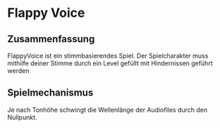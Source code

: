 **Flappy Voice**
=============

Zusammenfassung
--------------

FlappyVoice ist ein stimmbasierendes Spiel. Der Spielcharakter muss mithilfe deiner Stimme durch ein Level gefüllt mit Hindernissen geführt werden

Spielmechanismus
--------------

Je nach Tonhöhe schwingt die Wellenlänge der Audiofiles durch den Nullpunkt.

